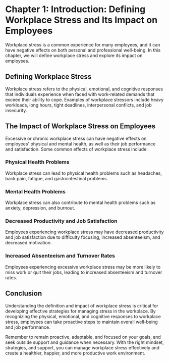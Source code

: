 Chapter 1: Introduction: Defining Workplace Stress and Its Impact on Employees
==============================================================================

Workplace stress is a common experience for many employees, and it can have negative effects on both personal and professional well-being. In this chapter, we will define workplace stress and explore its impact on employees.

Defining Workplace Stress
-------------------------

Workplace stress refers to the physical, emotional, and cognitive responses that individuals experience when faced with work-related demands that exceed their ability to cope. Examples of workplace stressors include heavy workloads, long hours, tight deadlines, interpersonal conflicts, and job insecurity.

The Impact of Workplace Stress on Employees
-------------------------------------------

Excessive or chronic workplace stress can have negative effects on employees' physical and mental health, as well as their job performance and satisfaction. Some common effects of workplace stress include:

### Physical Health Problems

Workplace stress can lead to physical health problems such as headaches, back pain, fatigue, and gastrointestinal problems.

### Mental Health Problems

Workplace stress can also contribute to mental health problems such as anxiety, depression, and burnout.

### Decreased Productivity and Job Satisfaction

Employees experiencing workplace stress may have decreased productivity and job satisfaction due to difficulty focusing, increased absenteeism, and decreased motivation.

### Increased Absenteeism and Turnover Rates

Employees experiencing excessive workplace stress may be more likely to miss work or quit their jobs, leading to increased absenteeism and turnover rates.

Conclusion
----------

Understanding the definition and impact of workplace stress is critical for developing effective strategies for managing stress in the workplace. By recognizing the physical, emotional, and cognitive responses to workplace stress, employees can take proactive steps to maintain overall well-being and job performance.

Remember to remain proactive, adaptable, and focused on your goals, and seek outside support and guidance when necessary. With the right mindset, strategies, and support, you can manage workplace stress effectively and create a healthier, happier, and more productive work environment.
